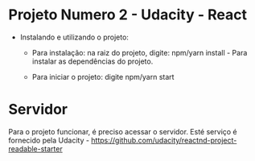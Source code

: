 # Projeto Numero 2 - Udacity - React

* Instalando e utilizando o projeto:

  * Para instalação:
na raiz do projeto, digite: npm/yarn install - Para instalar as dependências do projeto. 

   * Para iniciar o projeto:
digite npm/yarn start 

# Servidor

  Para o projeto funcionar, é preciso acessar o servidor.
  Esté serviço é fornecido pela Udacity - https://github.com/udacity/reactnd-project-readable-starter
